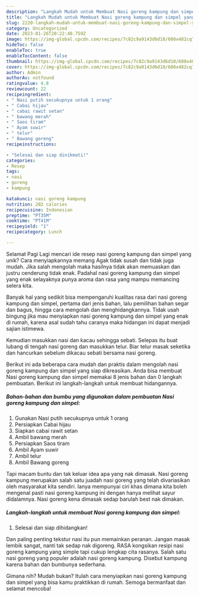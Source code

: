 ```yaml
---
description: "Langkah Mudah untuk Membuat Nasi goreng kampung dan simpel yang Lezat, Sempurna"
title: "Langkah Mudah untuk Membuat Nasi goreng kampung dan simpel yang Lezat, Sempurna"
slug: 2220-langkah-mudah-untuk-membuat-nasi-goreng-kampung-dan-simpel-yang-lezat-sempurna
category: Uncategorized
date: 2023-01-26T20:22:40.759Z
image: https://img-global.cpcdn.com/recipes/7c82c9a9143d6d10/680x482cq70/nasi-goreng-kampung-dan-simpel-foto-resep-utama.jpg
hideToc: false
enableToc: true
enableTocContent: false
thumbnail: https://img-global.cpcdn.com/recipes/7c82c9a9143d6d10/680x482cq70/nasi-goreng-kampung-dan-simpel-foto-resep-utama.jpg
cover: https://img-global.cpcdn.com/recipes/7c82c9a9143d6d10/680x482cq70/nasi-goreng-kampung-dan-simpel-foto-resep-utama.jpg
author: Admin
authorAv: notfound
ratingvalue: 4.8
reviewcount: 22
recipeingredient:
- " Nasi putih secukupnya untuk 1 orang"
- " Cabai hijau"
- " cabai rawit setan"
- " bawang merah"
- " Saos tiram"
- " Ayam suwir"
- " telur"
- " Bawang goreng"
recipeinstructions:

- "Selesai dan siap dinikmati!"
categories:
- Resep
tags:
- nasi
- goreng
- kampung

katakunci: nasi goreng kampung 
nutrition: 202 calories
recipecuisine: Indonesian
preptime: "PT35M"
cooktime: "PT41M"
recipeyield: "1"
recipecategory: Lunch

---
```



Selamat Pagi Lagi mencari ide resep nasi goreng kampung dan simpel yang unik? Cara menyiapkannya memang Agak tidak susah dan tidak juga mudah. Jika salah mengolah maka hasilnya tidak akan memuaskan dan justru cenderung tidak enak. Padahal nasi goreng kampung dan simpel yang enak selayaknya punya aroma dan rasa yang mampu memancing selera kita.


Banyak hal yang sedikit bisa mempengaruhi kualitas rasa dari nasi goreng kampung dan simpel, pertama dari jenis bahan, lalu pemilihan bahan segar dan bagus, hingga cara mengolah dan menghidangkannya. Tidak usah bingung jika mau menyiapkan nasi goreng kampung dan simpel yang enak di rumah, karena asal sudah tahu caranya maka hidangan ini dapat menjadi sajian istimewa.

Kemudian masukkan nasi dan kacau sehingga sebati. Selepas itu buat lubang di tengah nasi goreng dan masukkan telur. Biar telur masak seketika dan hancurkan sebelum dikacau sebati bersama nasi goreng.


Berikut ini ada beberapa cara mudah dan praktis dalam mengolah nasi goreng kampung dan simpel yang siap dikreasikan. Anda bisa membuat Nasi goreng kampung dan simpel memakai 8 jenis bahan dan 0 langkah pembuatan. Berikut ini langkah-langkah untuk membuat hidangannya.

<!--inarticleads1-->

##### Bahan-bahan dan bumbu yang digunakan dalam pembuatan Nasi goreng kampung dan simpel:

1. Gunakan  Nasi putih secukupnya untuk 1 orang
1. Persiapkan  Cabai hijau
1. Siapkan  cabai rawit setan
1. Ambil  bawang merah
1. Persiapkan  Saos tiram
1. Ambil  Ayam suwir
1. Ambil  telur
1. Ambil  Bawang goreng


Tapi macam buntu dan tak keluar idea apa yang nak dimasak. Nasi goreng kampung merupakan salah satu juadah nasi goreng yang telah divariasikan oleh masyarakat kita sendiri. Ianya mempunyai ciri khas dimana kita boleh mengenal pasti nasi goreng kampung ini dengan hanya melihat sayur didalamnya. Nasi goreng kena dimasak sedap barulah best nak dimakan. 

<!--inarticleads2-->

##### Langkah-langkah untuk membuat Nasi goreng kampung dan simpel:


1. Selesai dan siap dihidangkan!

Dan paling penting tekstur nasi itu pun memainkan peranan. Jangan masak lembik sangat, nanti tak sedap nak digoreng. RASA kongsikan resipi nasi goreng kampung yang simple tapi cukup lengkap cita rasanya. Salah satu nasi goreng yang populer adalah nasi goreng kampung. Disebut kampung karena bahan dan bumbunya sederhana. 

Gimana nih? Mudah bukan? Itulah cara menyiapkan nasi goreng kampung dan simpel yang bisa kamu praktikkan di rumah. Semoga bermanfaat dan selamat mencoba!
